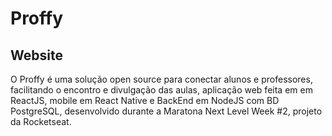 # Proffy

## Website

O Proffy é uma solução open source para conectar alunos e professores, facilitando o encontro e divulgação das aulas, aplicação web feita em em ReactJS, mobile em React Native e BackEnd em NodeJS com BD PostgreSQL, desenvolvido durante a Maratona Next Level Week #2, projeto da Rocketseat.
